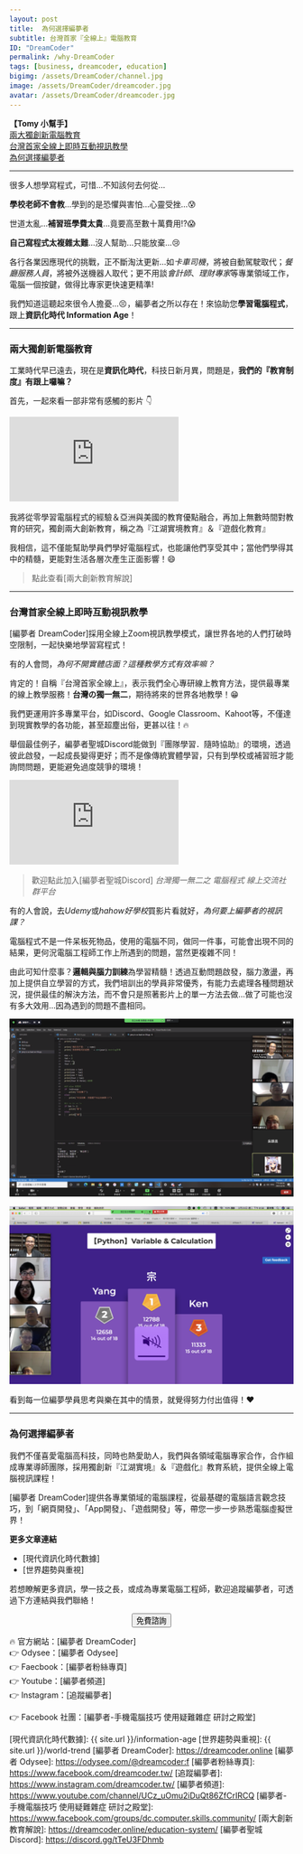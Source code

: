```yaml
---
layout: post
title:  為何選擇編夢者 
subtitle: 台灣首家『全線上』電腦教育
ID: "DreamCoder"
permalink: /why-DreamCoder
tags: [business, dreamcoder, education]
bigimg: /assets/DreamCoder/channel.jpg
image: /assets/DreamCoder/dreamcoder.jpg
avatar: /assets/DreamCoder/dreamcoder.jpg
---
```


<b name="top">【Tomy 小幫手】</b>  
[兩大獨創新電腦教育](#兩大獨創新電腦教育)  
[台灣首家全線上即時互動視訊教學](#台灣首家全線上即時互動視訊教學)  
[為何選擇編夢者](#為何選擇編夢者)  

---

很多人想學寫程式，可惜...不知該何去何從...

**學校老師不會教**...學到的是恐懼與害怕...心靈受挫...:cold_sweat:

世道太亂...**補習班學費太貴**...竟要高至數十萬費用!?:scream:

**自己寫程式太複雜太難**...沒人幫助...只能放棄...:cry:

各行各業因應現代的挑戰，正不斷淘汰更新...如*卡車司機*，將被自動駕駛取代；*餐廳服務人員*，將被外送機器人取代；更不用談*會計師*、*理財專家*等專業領域工作，電腦一個按鍵，做得比專家更快速更精準! 

我們知道這聽起來很令人擔憂...:persevere:，編夢者之所以存在！來協助您**學習電腦程式**，跟上**資訊化時代 Information Age**！

---

### 兩大獨創新電腦教育

工業時代早已遠去，現在是**資訊化時代**，科技日新月異，問題是，**我們的『教育制度』有跟上囉嘛？**

首先，一起來看一部非常有感觸的影片 :point_down:

<div class="embed-video">
<iframe src="https://www.youtube.com/embed/KlvUD-YwKOc" frameborder="0" allow="accelerometer; autoplay; encrypted-media; gyroscope; picture-in-picture" allowfullscreen></iframe>
</div>

我將從零學習電腦程式的經驗＆亞洲與美國的教育優點融合，再加上無數時間對教育的研究，獨創兩大創新教育，稱之為『江湖實境教育』＆『遊戲化教育』

我相信，這不僅能幫助學員們學好電腦程式，也能讓他們享受其中；當他們學得其中的精髓，更能對生活各層次產生正面影響！:smile:

> 點此查看[兩大創新教育解說]

---

### 台灣首家全線上即時互動視訊教學

[編夢者 DreamCoder]採用全線上Zoom視訊教學模式，讓世界各地的人們打破時空限制，一起快樂地學習寫程式！

有的人會問，*為何不開實體店面？這種教學方式有效率嘛？*

肯定的！自稱『台灣首家全線上』，表示我們全心專研線上教育方法，提供最專業的線上教學服務！**台灣の獨一無二**，期待將來的世界各地教學！:grin:

我們更運用許多專業平台，如Discord、Google Classroom、Kahoot等，不僅達到現實教學的各功能，甚至超塵出俗，更甚以往！:fire:

舉個最佳例子，編夢者聖城Discord能做到『團隊學習．隨時協助』的環境，透過彼此啟發，一起成長變得更好；而不是像傳統實體學習，只有到學校或補習班才能詢問問題，更能避免過度競爭的環境！

<div class="embed-video">
<iframe src="https://www.youtube.com/embed/OVlCDUt_3TM" frameborder="0" allow="accelerometer; autoplay; clipboard-write; encrypted-media; gyroscope; picture-in-picture" allowfullscreen></iframe>
</div>

> 歡迎點此加入[編夢者聖城Discord] *台灣獨一無二之 電腦程式 線上交流社群平台*

有的人會說，去*Udemy*或*hahow好學校*買影片看就好，*為何要上編夢者的視訊課？*

電腦程式不是一件呆板死物品，使用的電腦不同，做同一件事，可能會出現不同的結果，更何況電腦工程師工作上所遇到的問題，當然更複雜不同！

由此可知什麼事？**邏輯與腦力訓練**為學習精髓！透過互動問題啟發，腦力激盪，再加上提供自立學習的方式，我們培訓出的學員非常優秀，有能力去處理各種問題狀況，提供最佳的解決方法，而不會只是照著影片上的單一方法去做...做了可能也沒有多大效用...因為遇到的問題不盡相同。

![python-course](/assets/DreamCoder/python-course.jpg)

![kahoot-course](/assets/DreamCoder/kahoot-course.jpg)

看到每一位編夢學員思考與樂在其中的情景，就覺得努力付出值得！:heart:

---

### 為何選擇編夢者

我們不僅喜愛電腦高科技，同時也熱愛助人，我們與各領域電腦專家合作，合作組成專業導師團隊，採用獨創新『江湖實境』＆『遊戲化』教育系統，提供全線上電腦視訊課程！

[編夢者 DreamCoder]提供各專業領域的電腦課程，從最基礎的電腦語言觀念技巧，到「網頁開發」、「App開發」、「遊戲開發」等，帶您一步一步熟悉電腦虛擬世界！

**更多文章連結**
* [現代資訊化時代數據]
* [世界趨勢與重視]

若想瞭解更多資訊，學一技之長，或成為專業電腦工程師，歡迎追蹤編夢者，可透過下方連結與我們聯絡！

<!--Button-->
<div style="margin: auto; width: 100%; text-align: center;">
<button  onclick="location.href='https://dreamcoder.online/free-course-appointment';" class="button">免費諮詢</button>
</div>

:fire: 官方網站：[編夢者 DreamCoder]  
:point_right: Odysee：[編夢者 Odysee]  
:point_right: Faecbook：[編夢者粉絲專頁]  
:point_right: Youtube：[編夢者頻道]  
:point_right: Instagram：[追蹤編夢者]  

:point_right: Facebook 社團：[編夢者-手機電腦技巧 使用疑難雜症 研討之殿堂]  

[現代資訊化時代數據]: {{ site.url }}/information-age
[世界趨勢與重視]: {{ site.url }}/world-trend
[編夢者 DreamCoder]: https://dreamcoder.online
[編夢者 Odysee]: https://odysee.com/@dreamcoder:f
[編夢者粉絲專頁]: https://www.facebook.com/dreamcoder.tw/
[追蹤編夢者]: https://www.instagram.com/dreamcoder.tw/
[編夢者頻道]: https://www.youtube.com/channel/UCz_uOmu2iDuQt86ZfCrIRCQ
[編夢者-手機電腦技巧 使用疑難雜症 研討之殿堂]: https://www.facebook.com/groups/dc.computer.skills.community/ 
[兩大創新教育解說]: https://dreamcoder.online/education-system/
[編夢者聖城Discord]: https://discord.gg/tTeU3FDhmb